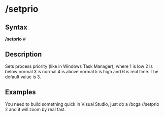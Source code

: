 # /setprio

## Syntax

**/setprio** \#

## Description

Sets process priority (like in Windows Task Manager), where 1 is low 2 is below normal 3 is normal 4 is above normal 5 is high and 6 is real time. The default value is 3.

## Examples

You need to build something quick in Visual Studio, just do a /bcga //setprio 2 and it will zoom by real fast.
